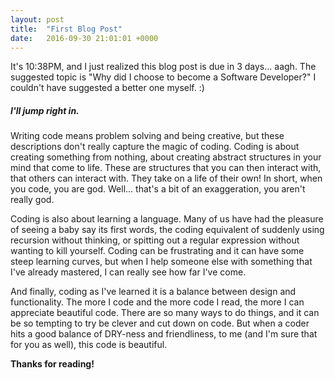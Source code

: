 ```yaml
---
layout: post
title:  "First Blog Post"
date:   2016-09-30 21:01:01 +0000
---
```



It's 10:38PM, and I just realized this blog post is due in 3 days... aagh.
The suggested topic is "Why did I choose to become a Software Developer?"   I couldn't have suggested a better one myself. :)

##### I'll jump right in.

Writing code means problem solving and being creative, but these descriptions don't really capture the magic of coding. Coding is about creating something from nothing, about creating abstract structures in your mind that come to life. These are structures that you can then interact with, that others can interact with. They take on a life of their own! In short, when you code, you are god. Well... that's a bit of an exaggeration, you aren't really god.

Coding is also about learning a language. Many of us have had the pleasure of seeing a baby say its first words, the coding equivalent of suddenly using recursion without thinking, or spitting out a regular expression without wanting to kill yourself. Coding can be frustrating and it can have some steep learning curves, but when I help someone else with something that I've already mastered, I can really see how far I've come.

And finally, coding as I've learned it is a balance between design and functionality. The more I code and the more code I read, the more I can appreciate beautiful code. There are so many ways to do things, and it can be so tempting to try be clever and cut down on code. But when a coder hits a good balance of DRY-ness and friendliness, to me (and I'm sure that for you as well), this code is beautiful.


**Thanks for reading!**
